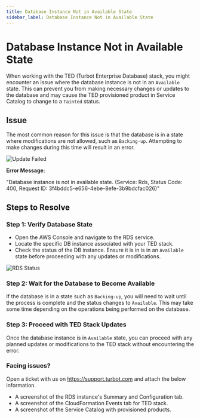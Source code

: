 ```yaml
---
title: Database Instance Not in Available State
sidebar_label: Database Instance Not in Available State
---
```


# Database Instance Not in Available State

When working with the TED (Turbot Enterprise Database) stack, you might encounter an issue where the database instance is not in an `Available` state. This can prevent you from making necessary changes or updates to the database and may cause the TED provisioned product in Service Catalog to change to a `Tainted` status.

## Issue

The most common reason for this issue is that the database is in a state where modifications are not allowed, such as `Backing-up`. Attempting to make changes during this time will result in an error.

![Update Failed](/images/docs/guardrails/runbooks/troubleshooting/update-ted/database-instance-not-in-available-state/update-failed.png)

**Error Message**:

"Database instance is not in available state. (Service: Rds, Status Code: 400, Request ID: 3f4bddc5-e656-4ebe-8efe-3b9bdcfac026)"

## Steps to Resolve

### Step 1: Verify Database State

   - Open the AWS Console and navigate to the RDS service.
   - Locate the specific DB instance associated with your TED stack.
   - Check the status of the DB instance. Ensure it is in  is in an `Available` state before proceeding with any updates or modifications.

   ![RDS Status](/images/docs/guardrails/runbooks/troubleshooting/update-ted/database-instance-not-in-available-state/rds-status.png)

### Step 2: Wait for the Database to Become Available

If the database is in a state such as `Backing-up`, you will need to wait until the process is complete and the status changes to `Available`. This may take some time depending on the operations being performed on the database.

### Step 3: Proceed with TED Stack Updates

Once the database instance is in `Available` state, you can proceed with any planned updates or modifications to the TED stack without encountering the error.

### Facing issues?

Open a ticket with us on https://support.turbot.com and attach the below information.

* A screenshot of the RDS instance's Summary and Configuration tab.
* A screenshot of the CloudFormation Events tab for TED stack.
* A screenshot of the Service Catalog with provisioned products.
